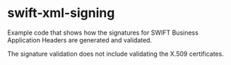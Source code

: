 # swift-xml-signing

Example code that shows how the signatures for SWIFT Business Application Headers are generated and validated.

The signature validation does not include validating the X.509 certificates.
